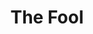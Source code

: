 ---
title: "The Fool"
params:
    id: "the-fool"
    cover: "singles/the_fool_1000x1000.png"
    demo: "the-fool-demo.mp3"
    releaseDate: "2025-10-26"
    phrases:
        - "He wears a crown, but behaves like a clown"
        - "His royal act brings shame to the town"
        - "Fancies himself as a superhero"
        - "His ego craves its everlasting mirror"
---